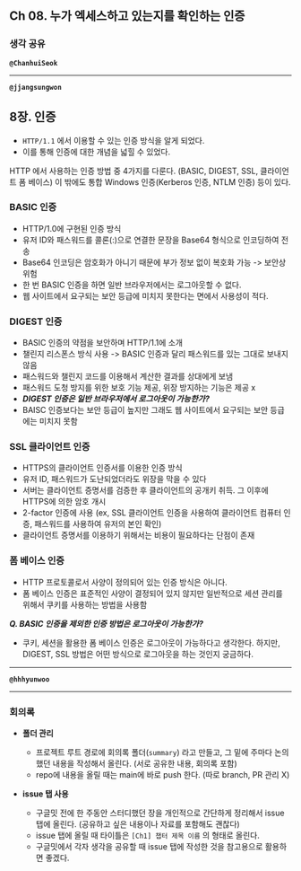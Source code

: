 ## **Ch 08. 누가 엑세스하고 있는지를 확인하는 인증**

### **생각 공유**

**`@ChanhuiSeok`**

---

**`@jjangsungwon`** 
## 8장. 인증
- `HTTP/1.1` 에서 이용할 수 있는 인증 방식을 알게 되었다.
- 이를 통해 인증에 대한 개념을 넓힐 수 있었다.

HTTP 에서 사용하는 인증 방법 중 4가지를 다룬다. (BASIC, DIGEST, SSL, 클라이언트 폼 베이스) 이 밖에도 통합 Windows 인증(Kerberos 인증, NTLM 인증) 등이 있다.

### BASIC 인증
- HTTP/1.0에 구현된 인증 방식
- 유저 ID와 패스워드를 콜론(:)으로 연결한 문장을 Base64 형식으로 인코딩하여 전송
- Base64 인코딩은 암호화가 아니기 때문에 부가 정보 없이 복호화 가능 -> 보안상 위험
- 한 번 BASIC 인증을 하면 일반 브라우저에서는 로그아웃할 수 없다.
- 웹 사이트에서 요구되는 보안 등급에 미치지 못한다는 면에서 사용성이 적다.

### DIGEST 인증
- BASIC 인증의 약점을 보안하며 HTTP/1.1에 소개
- 챌린지 리스폰스 방식 사용 -> BASIC 인증과 달리 패스워드를 있는 그대로 보내지 않음
- 패스워드와 챌린지 코드를 이용해서 계산한 결과를 상대에게 보냄
- 패스워드 도청 방지를 위한 보호 기능 제공, 위장 방지하는 기능은 제공 x
- _**DIGEST 인증은 일반 브라우저에서 로그아웃이 가능한가?**_
- BAISC 인증보다는 보안 등급이 높지만 그래도 웹 사이트에서 요구되는 보안 등급에는 미치지 못함

### SSL 클라이언트 인증
- HTTPS의 클라이언트 인증서를 이용한 인증 방식
- 유저 ID, 패스워드가 도난되었더라도 위장을 막을 수 있다
- 서버는 클라이언트 증명서를 검증한 후 클라이언트의 공개키 취득. 그 이후에 HTTPS에 의한 암호 개시
- 2-factor 인증에 사용 (ex, SSL 클라이언트 인증을 사용하여 클라이언트 컴퓨터 인증, 패스워드를 사용하여 유저의 본인 확인)
- 클라이언트 증명서를 이용하기 위해서는 비용이 필요하다는 단점이 존재

### 폼 베이스 인증
- HTTP 프로토콜로서 사양이 정의되어 있는 인증 방식은 아니다.
- 폼 베이스 인증은 표준적인 사양이 결정되어 있지 않지만 일반적으로 세션 관리를 위해서 쿠키를 사용하는 방법을 사용함

_**Q. BASIC 인증을 제외한 인증 방법은 로그아웃이 가능한가?**_
- 쿠키, 세션을 활용한 폼 베이스 인증은 로그아웃이 가능하다고 생각한다. 하지만, DIGEST, SSL 방법은 어떤 방식으로 로그아웃을 하는 것인지 궁금하다.
---

**`@hhhyunwoo`** 

---

### **회의록**

- **폴더 관리**
  - 프로젝트 루트 경로에 회의록 폴더(`summary`) 라고 만들고, 그 밑에 주마다 논의했던 내용을 작성해서 올린다. (서로 공유한 내용, 회의록 포함)
  - repo에 내용을 올릴 때는 main에 바로 push 한다. (따로 branch, PR 관리 X)

- **issue 탭 사용**
  - 구글밋 전에 한 주동안 스터디했던 장을 개인적으로 간단하게 정리해서 issue 탭에 올린다. (공유하고 싶은 내용이나 자료를 포함해도 괜찮다)
  - issue 탭에 올릴 때 타이틀은 `[Ch1] 챕터 제목 이름` 의 형태로 올린다.
  - 구글밋에서 각자 생각을 공유할 때 issue 탭에 작성한 것을 참고용으로 활용하면 좋겠다.
